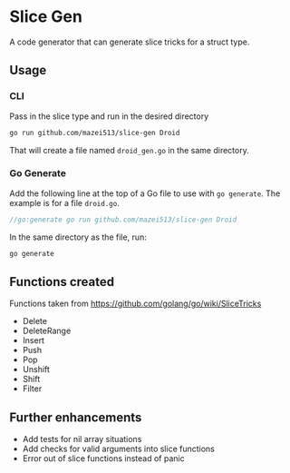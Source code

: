 # Slice Gen

A code generator that can generate slice tricks for a struct type.

## Usage

### CLI

Pass in the slice type and run in the desired directory

```bash
go run github.com/mazei513/slice-gen Droid
```

That will create a file named `droid_gen.go` in the same directory.

### Go Generate

Add the following line at the top of a Go file to use with `go generate`. The example is for a file `droid.go`.

```Go
//go:generate go run github.com/mazei513/slice-gen Droid
```

In the same directory as the file, run:

```bash
go generate
```

## Functions created

Functions taken from https://github.com/golang/go/wiki/SliceTricks

- Delete
- DeleteRange
- Insert
- Push
- Pop
- Unshift
- Shift
- Filter

## Further enhancements

- Add tests for nil array situations
- Add checks for valid arguments into slice functions
- Error out of slice functions instead of panic
